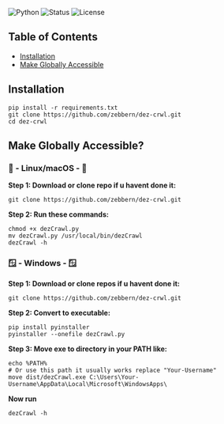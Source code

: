 ![Python](https://img.shields.io/badge/Python-3.x-blue)
![Status](https://img.shields.io/badge/Status-Active-green)
![License](https://img.shields.io/badge/License-MIT-brightgreen)
## Table of Contents
- [Installation](#installation)
- [Make Globally Accessible](#make-globally-accessible)

## Installation 
```
pip install -r requirements.txt
git clone https://github.com/zebbern/dez-crwl.git
cd dez-crwl
```
## Make Globally Accessible?
### 🐧 - Linux/macOS - 🐧
**Step 1: Download or clone repo if u havent done it:**
```
git clone https://github.com/zebbern/dez-crwl.git
```
**Step 2: Run these commands:**
```
chmod +x dezCrawl.py
mv dezCrawl.py /usr/local/bin/dezCrawl
dezCrawl -h
```
### 🪟 - Windows - 🪟
**Step 1: Download or clone repos if u havent done it:**
```
git clone https://github.com/zebbern/dez-crwl.git
```
**Step 2: Convert to executable:**
```
pip install pyinstaller
pyinstaller --onefile dezCrawl.py
```
**Step 3: Move exe to directory in your PATH like:**
```
echo %PATH%
# Or use this path it usually works replace "Your-Username"
move dist/dezCrawl.exe C:\Users\Your-Username\AppData\Local\Microsoft\WindowsApps\ 
```
**Now run**
```
dezCrawl -h
```
